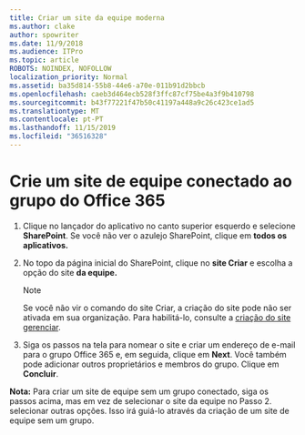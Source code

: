 ```yaml
---
title: Criar um site da equipe moderna
ms.author: clake
author: spowriter
ms.date: 11/9/2018
ms.audience: ITPro
ms.topic: article
ROBOTS: NOINDEX, NOFOLLOW
localization_priority: Normal
ms.assetid: ba35d814-55b8-44e6-a70e-011b91d2bbcb
ms.openlocfilehash: caeb3d464ecb528f3ffc87cf75be4a3f9b410798
ms.sourcegitcommit: b43f77221f47b50c41197a448a9c26c423ce1ad5
ms.translationtype: MT
ms.contentlocale: pt-PT
ms.lasthandoff: 11/15/2019
ms.locfileid: "36516328"
---
```

# <a name="create-an-office-365-group-connected-team-site"></a>Crie um site de equipe conectado ao grupo do Office 365

1. Clique no lançador do aplicativo no canto superior esquerdo e selecione **SharePoint**. Se você não ver o azulejo SharePoint, clique em **todos os aplicativos.**
    
2. No topo da página inicial do SharePoint, clique no **site Criar** e escolha a opção do site **da equipe.** 
    
    > [!NOTE]
    > Se você não vir o comando do site Criar, a criação do site pode não ser ativada em sua organização. Para habilitá-lo, consulte a [criação do site gerenciar](https://go.microsoft.com/fwlink/?linkid=2009644). 
  
3. Siga os passos na tela para nomear o site e criar um endereço de e-mail para o grupo Office 365 e, em seguida, clique em **Next**. Você também pode adicionar outros proprietários e membros do grupo. Clique em **Concluir**.
  
 **Nota:** Para criar um site de equipe sem um grupo conectado, siga os passos acima, mas em vez de selecionar o site da equipe no Passo 2. selecionar outras opções. Isso irá guiá-lo através da criação de um site de equipe sem um grupo. 
    

